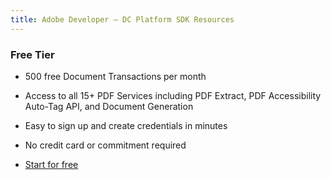 ```yaml
---
title: Adobe Developer — DC Platform SDK Resources
---
```


<TextBlock slots="heading" width="100%" theme="light"  alignment="yes"  className="py-0 text-align-left border-right div-p-0 left-content link linking pricing-h2" />

### Free Tier

<TextBlock slots="text" width="100%" theme="light"  alignment="yes" paddingTop="5" paddingBottom='5' className="py-0 list-points border-right div-p-0 left-content"/>

- 500 free Document Transactions per month

- Access to all 15+ PDF Services including PDF Extract, PDF Accessibility Auto-Tag API, and Document Generation

- Easy to sign up and create credentials in minutes

- No credit card or commitment required

<TextBlock slots="buttons" width="100%" theme="light"  alignment="yes" paddingTop="5" paddingBottom='5' primaryOutline className="pb-1 border-right left-Contact div-p-0 left-content"  />

- [Start for free](https://documentservices.adobe.com/dc-integration-creation-app-cdn/main.html?api=pdf-services-api)

